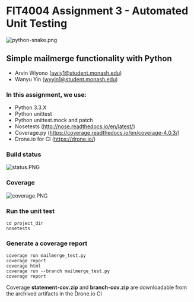 # FIT4004 Assignment 3 - Automated Unit Testing #

![python-snake.png](https://bitbucket.org/repo/LBGnXb/images/2060809057-python-snake.png)

## Simple mailmerge functionality with Python ##
* Arvin Wiyono (awiy1@student.monash.edu)
* Wanyu Yin (wyyin1@student.monash.edu)

### In this assignment, we use: ###

* Python 3.3.X
* Python unittest
* Python unittest.mock and patch
* Nosetests (http://nose.readthedocs.io/en/latest/)
* Coverage.py (https://coverage.readthedocs.io/en/coverage-4.0.3/)
* Drone.io for CI (https://drone.io/)

### Build status ###
![status.PNG](https://bitbucket.org/repo/LBGnXb/images/2460734211-status.PNG)

### Coverage ###
![coverage.PNG](https://bitbucket.org/repo/LBGnXb/images/908951404-coverage.PNG)

### Run the unit test ###
```shell
cd project_dir
nosetests
```

### Generate a coverage report ###
```shell
coverage run mailmerge_test.py
coverage report
coverage html
coverage run --branch mailmerge_test.py
coverage report
```
Coverage **statement-cov.zip** and **branch-cov.zip** are downloadable from the archived artifacts in the Drone.io CI